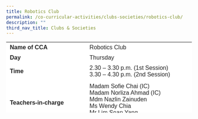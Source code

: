 ```yaml
---
title: Robotics Club
permalink: /co-curricular-activities/clubs-societies/robotics-club/
description: ""
third_nav_title: Clubs & Societies
---
```

<table border="0" style="box-sizing: inherit; border-collapse: collapse; border-spacing: 0px; max-width: 100%; color: rgb(34, 34, 34); font-family: &quot;Source Sans Pro&quot;, sans-serif; font-size: 16px; font-style: normal; font-variant-ligatures: normal; font-variant-caps: normal; font-weight: 400; letter-spacing: normal; orphans: 2; text-align: start; text-transform: none; white-space: normal; widows: 2; word-spacing: 0px; -webkit-text-stroke-width: 0px; background-color: rgb(255, 255, 255); text-decoration-thickness: initial; text-decoration-style: initial; text-decoration-color: initial; height: 193px; width: 786.75px;"><tbody style="box-sizing: inherit;"><tr style="box-sizing: inherit; background: rgb(255, 255, 255); height: 24px;"><td style="box-sizing: inherit; padding: 5px 10px; width: 318.913px; height: 24px;"><strong style="box-sizing: inherit; font-weight: 700;">Name of CCA</strong></td><td style="box-sizing: inherit; padding: 5px 10px; width: 466.837px; height: 24px;">Robotics Club</td></tr><tr style="box-sizing: inherit; background: rgb(255, 255, 255); height: 24px;"><td style="box-sizing: inherit; padding: 5px 10px; width: 318.913px; height: 24px;"><strong style="box-sizing: inherit; font-weight: 700;">Day</strong></td><td style="box-sizing: inherit; padding: 5px 10px; width: 466.837px; height: 24px;">Thursday</td></tr><tr style="box-sizing: inherit; background: rgb(255, 255, 255); height: 24px;"><td style="box-sizing: inherit; padding: 5px 10px; width: 318.913px; height: 24px;"><strong style="box-sizing: inherit; font-weight: 700;">Time</strong></td><td style="box-sizing: inherit; padding: 5px 10px; width: 466.837px; height: 24px;">2.30 – 3.30 p.m. (1st Session)<br style="box-sizing: inherit;">3.30 – 4.30 p.m. (2nd Session)</td></tr><tr style="box-sizing: inherit; background: rgb(255, 255, 255); height: 126px;"><td style="box-sizing: inherit; padding: 5px 10px; width: 318.913px; height: 126px;"><strong style="box-sizing: inherit; font-weight: 700;">Teachers-in-charge</strong></td><td style="box-sizing: inherit; padding: 5px 10px; width: 466.837px; height: 126px;">Madam Sofie Chai (IC)<br>Madam Norliza Ahmad (IC)<br>Mdm Nazlin Zainuden<br>Ms Wendy Chia<br>Mr Lim Sean Yang<br>Madam Nurazlin</td></tr><tr style="box-sizing: inherit; background: rgb(255, 255, 255); height: 54px;"><td style="box-sizing: inherit; padding: 5px 10px; width: 318.913px; height: 54px;"><strong style="box-sizing: inherit; font-weight: 700;">Event participated</strong></td><td style="box-sizing: inherit; padding: 5px 10px; width: 466.837px; height: 54px;">Innovation Design and Engineering (IDE) Competition<br>National Robotics Programming Competition (NRPC)<br>National Robotics Competition (NRC)</td></tr><tr style="box-sizing: inherit; background: rgb(230, 230, 230); height: 37px;"></td></tr><tr style="box-sizing: inherit; background: rgb(255, 255, 255); height: 336px;"><td colspan="2" style="box-sizing: inherit; padding: 5px 10px; width: 785.75px; height: 336px;">The InnoScience Club comprises a close-knit team of students with a deep passion for innovation and Science. Students develop strong 21st Century Competencies and skills through fun, engaging and comprehensive robotics programme, which provide hands-on and minds-on approach to teaching and learning.<p style="box-sizing: inherit; font-size: 1em;"></p><p style="box-sizing: inherit; font-size: 1em;">Through our club’s specialisation in robotics, our club members developed competencies in building and programming LEGO Mindstorm EV3 robots. &nbsp;The LEGO MINDSTORMS Education Platform is a curriculum module designed to teach core computer programming logic and reasoning skills using a robotics engineering context. On top of that, we occasionally create mini innovative tasks and missions and come up with different strategies to complete these missions.</p><p style="box-sizing: inherit; font-size: 1em;"><span style="box-sizing: inherit; font-family: inherit; font-size: inherit;">We also aim to inculcate values such as perseverance, team work, responsibility and respect in our students, through those activities, competitions as well as teachable moments.</span></p></td></tr></tbody></table>